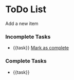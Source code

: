 # ToDo List

Add a new item

### Incomplete Tasks

- {{task}} [Mark as complete](<%7B%7B%20url_for('complete',%20task=task)%20%7D%7D>)

### Complete Tasks

- {{task}}
